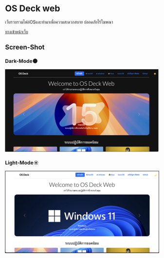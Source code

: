 # OS Deck web
เว็บรวบรวมไฟล์OSและทำมาเพื่อความสะดวกสบาย ปลอดภัยไร้โฆษณา
<p>
  <a href="https://guty345.github.io/EasyOS">ทางเข้าหน้าเว็บ</a>
</p>

<h2 stle="margin-top:40px;">Screen-Shot</h2>
<div>
  <h3>Dark-Mode🌑</h3>
  <img src="dark-mode.png">
</div
<div style="margin-top:20px;">
  <h3>Light-Mode☀️</h3>
  <img style="border:1.2px solid black;" src="light-mode.png">
</div
